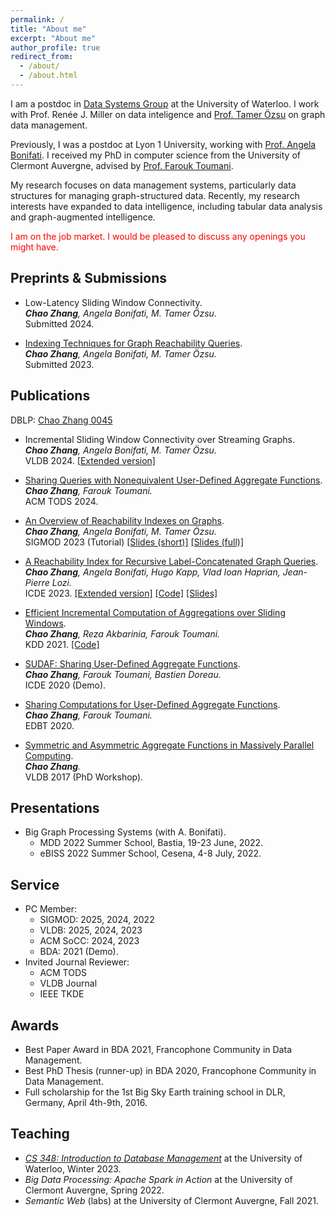```yaml
---
permalink: /
title: "About me"
excerpt: "About me"
author_profile: true
redirect_from: 
  - /about/
  - /about.html
---
```

I am a postdoc in [Data Systems Group](https://uwaterloo.ca/data-systems-group/) at the University of Waterloo. I work with Prof. Renée J. Miller on data inteligence and [Prof. Tamer Özsu](https://cs.uwaterloo.ca/~tozsu/) on graph data management. 

Previously, I was a postdoc at Lyon 1 University, working with [Prof. Angela Bonifati](https://perso.liris.cnrs.fr/angela.bonifati/). 
I received my PhD in computer science from the University of Clermont Auvergne, advised by [Prof. Farouk Toumani](https://perso.limos.fr/~fatouman/).

My research focuses on data management systems, particularly data structures for managing graph-structured data. Recently, my research interests have expanded to data intelligence, including tabular data analysis and graph-augmented intelligence.

<span style="color:red;">I am on the job market. I would be pleased to discuss any openings you might have.</span>


Preprints & Submissions
------
* Low-Latency Sliding Window Connectivity.\
*__Chao Zhang__, Angela Bonifati, M. Tamer Özsu.*\
Submitted 2024.

* [Indexing Techniques for Graph Reachability Queries](https://arxiv.org/pdf/2311.03542.pdf).\
*__Chao Zhang__, Angela Bonifati, M. Tamer Özsu.*\
Submitted 2023.

Publications
------
DBLP: [Chao Zhang 0045](https://dblp.org/pid/94/3019-45.html)

* Incremental Sliding Window Connectivity over Streaming Graphs.\
*__Chao Zhang__, Angela Bonifati, M. Tamer Özsu.*\
VLDB 2024. [[Extended version]](https://arxiv.org/abs/2406.06754)

* [Sharing Queries with Nonequivalent User-Defined Aggregate Functions](https://dl.acm.org/doi/10.1145/3649133).\
*__Chao Zhang__, Farouk Toumani.*\
 ACM TODS 2024.

* [An Overview of Reachability Indexes on Graphs](https://dl.acm.org/doi/10.1145/3555041.3589408).\
*__Chao Zhang__, Angela Bonifati, M. Tamer Özsu.*\
SIGMOD 2023 (Tutorial) [[Slides (short)]](./files/sigmod23-tutorial-short.pdf) [[Slides (full)]](https://github.com/dsg-uwaterloo/ozsu-grp/blob/main/An_Overview_of_Reachability_Indexes_on_Graphs.pdf)

* [A Reachability Index for Recursive Label-Concatenated Graph Queries](https://ieeexplore.ieee.org/document/10184548).\
*__Chao Zhang__, Angela Bonifati, Hugo Kapp, Vlad Ioan Haprian, Jean-Pierre Lozi.*\
ICDE 2023. [[Extended version]](https://arxiv.org/abs/2203.08606) [[Code]](https://github.com/g-rpqs/rlc-index) [[Slides]](./files/A_Reachability_Index_for_Recursive_Label-Concatenated_Graph_Queries.pdf)

* [Efficient Incremental Computation of Aggregations over Sliding Windows](https://dl.acm.org/doi/10.1145/3447548.3467360).\
*__Chao Zhang__, Reza Akbarinia, Farouk Toumani.*\
KDD 2021. [[Code]](https://github.com/chaozhang-db/PBA)

* [SUDAF: Sharing User-Defined Aggregate Functions](https://ieeexplore.ieee.org/document/9101637).\
*__Chao Zhang__, Farouk Toumani, Bastien Doreau.*\
ICDE 2020 (Demo). 

* [Sharing Computations for User-Defined Aggregate Functions](https://openproceedings.org/2020/conf/edbt/paper_120.pdf).\
*__Chao Zhang__, Farouk Toumani.*\
EDBT 2020. 

* [Symmetric and Asymmetric Aggregate Functions in Massively Parallel Computing](https://www.vldb.org/2017/cp_phd_workshop.php).\
*__Chao Zhang__.*\
VLDB 2017 (PhD Workshop).

Presentations
------
* Big Graph Processing Systems (with A. Bonifati). 
  * MDD 2022 Summer School, Bastia, 19-23 June, 2022. 
  * eBISS 2022 Summer School, Cesena, 4-8 July, 2022. 

Service
------
* PC Member: 
  * SIGMOD: 2025, 2024, 2022
  * VLDB: 2025, 2024, 2023
  * ACM SoCC: 2024, 2023
  * BDA: 2021 (Demo).
* Invited Journal Reviewer:
  * ACM TODS
  * VLDB Journal
  * IEEE TKDE

Awards
------
* Best Paper Award in BDA 2021, Francophone Community in Data Management.
* Best PhD Thesis (runner-up) in BDA 2020, Francophone Community in Data Management.
* Full scholarship for the 1st Big Sky Earth training school in DLR, Germany, April 4th-9th, 2016.

Teaching
------
* *[CS 348: Introduction to Database Management](https://student.cs.uwaterloo.ca/~cs348/outline-w23/)* at the University of Waterloo, Winter 2023.
* *Big Data Processing: Apache Spark in Action* at the University of Clermont Auvergne, Spring 2022.
* *Semantic Web* (labs) at the University of Clermont Auvergne, Fall 2021. 

